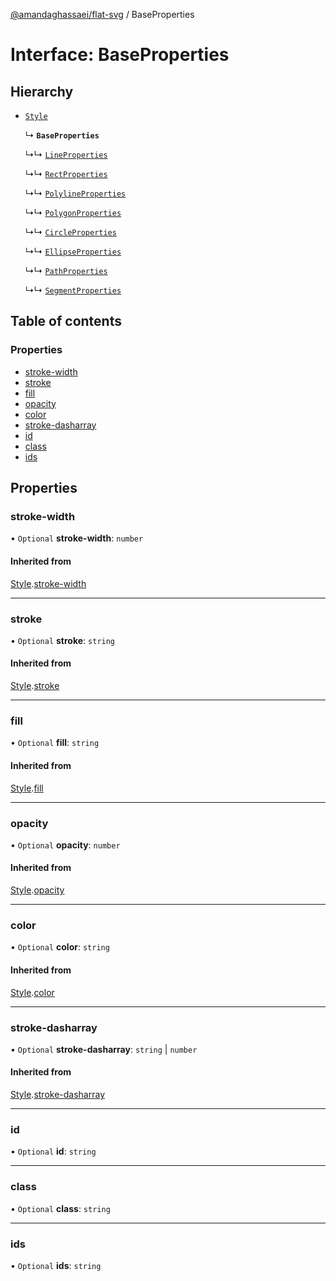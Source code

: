 [@amandaghassaei/flat-svg](../README.md) / BaseProperties

# Interface: BaseProperties

## Hierarchy

- [`Style`](Style.md)

  ↳ **`BaseProperties`**

  ↳↳ [`LineProperties`](LineProperties.md)

  ↳↳ [`RectProperties`](RectProperties.md)

  ↳↳ [`PolylineProperties`](PolylineProperties.md)

  ↳↳ [`PolygonProperties`](PolygonProperties.md)

  ↳↳ [`CircleProperties`](CircleProperties.md)

  ↳↳ [`EllipseProperties`](EllipseProperties.md)

  ↳↳ [`PathProperties`](PathProperties.md)

  ↳↳ [`SegmentProperties`](SegmentProperties.md)

## Table of contents

### Properties

- [stroke-width](BaseProperties.md#stroke-width)
- [stroke](BaseProperties.md#stroke)
- [fill](BaseProperties.md#fill)
- [opacity](BaseProperties.md#opacity)
- [color](BaseProperties.md#color)
- [stroke-dasharray](BaseProperties.md#stroke-dasharray)
- [id](BaseProperties.md#id)
- [class](BaseProperties.md#class)
- [ids](BaseProperties.md#ids)

## Properties

### stroke-width

• `Optional` **stroke-width**: `number`

#### Inherited from

[Style](Style.md).[stroke-width](Style.md#stroke-width)

___

### stroke

• `Optional` **stroke**: `string`

#### Inherited from

[Style](Style.md).[stroke](Style.md#stroke)

___

### fill

• `Optional` **fill**: `string`

#### Inherited from

[Style](Style.md).[fill](Style.md#fill)

___

### opacity

• `Optional` **opacity**: `number`

#### Inherited from

[Style](Style.md).[opacity](Style.md#opacity)

___

### color

• `Optional` **color**: `string`

#### Inherited from

[Style](Style.md).[color](Style.md#color)

___

### stroke-dasharray

• `Optional` **stroke-dasharray**: `string` \| `number`

#### Inherited from

[Style](Style.md).[stroke-dasharray](Style.md#stroke-dasharray)

___

### id

• `Optional` **id**: `string`

___

### class

• `Optional` **class**: `string`

___

### ids

• `Optional` **ids**: `string`
